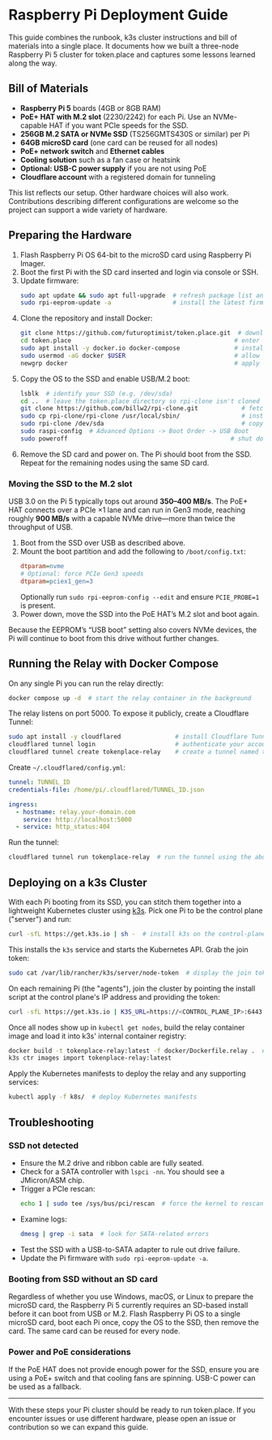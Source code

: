 # Raspberry Pi Deployment Guide

This guide combines the runbook, k3s cluster instructions and bill of materials into a single place. It documents how we built a three-node Raspberry Pi 5 cluster for token.place and captures some lessons learned along the way.

## Bill of Materials

- **Raspberry Pi 5** boards (4GB or 8GB RAM)
- **PoE+ HAT with M.2 slot** (2230/2242) for each Pi. Use an NVMe-capable HAT if you want PCIe speeds for the SSD.
- **256GB M.2 SATA or NVMe SSD** (TS256GMTS430S or similar) per Pi
- **64GB microSD card** (one card can be reused for all nodes)
- **PoE+ network switch** and **Ethernet cables**
- **Cooling solution** such as a fan case or heatsink
- **Optional: USB-C power supply** if you are not using PoE
- **Cloudflare account** with a registered domain for tunneling

This list reflects our setup. Other hardware choices will also work. Contributions describing different configurations are welcome so the project can support a wide variety of hardware.

## Preparing the Hardware

1. Flash Raspberry Pi OS 64-bit to the microSD card using Raspberry Pi Imager.
2. Boot the first Pi with the SD card inserted and login via console or SSH.
3. Update firmware:
   ```bash
   sudo apt update && sudo apt full-upgrade  # refresh package list and upgrade the OS
   sudo rpi-eeprom-update -a                 # install the latest firmware
   ```
4. Clone the repository and install Docker:
   ```bash
   git clone https://github.com/futuroptimist/token.place.git  # download the project
   cd token.place                                             # enter the project folder
   sudo apt install -y docker.io docker-compose               # install Docker runtime
   sudo usermod -aG docker $USER                              # allow the current user to run Docker
   newgrp docker                                              # apply the new group membership
   ```
5. Copy the OS to the SSD and enable USB/M.2 boot:
   ```bash
   lsblk  # identify your SSD (e.g. /dev/sda)
   cd ..  # leave the token.place directory so rpi-clone isn't cloned inside it
   git clone https://github.com/billw2/rpi-clone.git            # fetch the cloning utility
   sudo cp rpi-clone/rpi-clone /usr/local/sbin/                 # install rpi-clone
   sudo rpi-clone /dev/sda                                      # copy the running OS to the SSD
   sudo raspi-config  # Advanced Options -> Boot Order -> USB Boot
   sudo poweroff                                             # shut down to switch boot devices
   ```
6. Remove the SD card and power on. The Pi should boot from the SSD. Repeat for the remaining nodes using the same SD card.

### Moving the SSD to the M.2 slot

USB 3.0 on the Pi 5 typically tops out around **350–400 MB/s**. The PoE+ HAT connects over a PCIe ×1 lane and can run in Gen3 mode, reaching roughly **900 MB/s** with a capable NVMe drive—more than twice the throughput of USB.

1. Boot from the SSD over USB as described above.
2. Mount the boot partition and add the following to `/boot/config.txt`:
   ```ini
   dtparam=nvme
   # Optional: force PCIe Gen3 speeds
   dtparam=pciex1_gen=3
   ```
   Optionally run `sudo rpi-eeprom-config --edit` and ensure `PCIE_PROBE=1` is present.
3. Power down, move the SSD into the PoE HAT’s M.2 slot and boot again.

Because the EEPROM’s “USB boot” setting also covers NVMe devices, the Pi will continue to boot from this drive without further changes.

## Running the Relay with Docker Compose

On any single Pi you can run the relay directly:

```bash
docker compose up -d  # start the relay container in the background
```

The relay listens on port 5000. To expose it publicly, create a Cloudflare Tunnel:

```bash
sudo apt install -y cloudflared               # install Cloudflare Tunnel client
cloudflared tunnel login                      # authenticate your account
cloudflared tunnel create tokenplace-relay    # create a tunnel named tokenplace-relay
```

Create `~/.cloudflared/config.yml`:

```yaml
tunnel: TUNNEL_ID
credentials-file: /home/pi/.cloudflared/TUNNEL_ID.json

ingress:
  - hostname: relay.your-domain.com
    service: http://localhost:5000
  - service: http_status:404
```

Run the tunnel:

```bash
cloudflared tunnel run tokenplace-relay  # run the tunnel using the above config
```

## Deploying on a k3s Cluster

With each Pi booting from its SSD, you can stitch them together into a lightweight Kubernetes cluster using [k3s](https://k3s.io). Pick one Pi to be the control plane ("server") and run:

```bash
curl -sfL https://get.k3s.io | sh -  # install k3s on the control-plane node
```

This installs the `k3s` service and starts the Kubernetes API. Grab the join token:

```bash
sudo cat /var/lib/rancher/k3s/server/node-token  # display the join token
```

On each remaining Pi (the "agents"), join the cluster by pointing the install script at the control plane's IP address and providing the token:

```bash
curl -sfL https://get.k3s.io | K3S_URL=https://<CONTROL_PLANE_IP>:6443 K3S_TOKEN=<NODE_TOKEN> sh -  # join an agent to the cluster
```

Once all nodes show up in `kubectl get nodes`, build the relay container image and load it into k3s' internal container registry:

```bash
docker build -t tokenplace-relay:latest -f docker/Dockerfile.relay .  # build relay image
k3s ctr images import tokenplace-relay:latest                          # load image into k3s
```

Apply the Kubernetes manifests to deploy the relay and any supporting services:

```bash
kubectl apply -f k8s/  # deploy Kubernetes manifests
```

## Troubleshooting

### SSD not detected

- Ensure the M.2 drive and ribbon cable are fully seated.
- Check for a SATA controller with `lspci -nn`. You should see a JMicron/ASM chip.
- Trigger a PCIe rescan:
  ```bash
  echo 1 | sudo tee /sys/bus/pci/rescan  # force the kernel to rescan PCIe
  ```
- Examine logs:
  ```bash
  dmesg | grep -i sata  # look for SATA-related errors
  ```
- Test the SSD with a USB-to-SATA adapter to rule out drive failure.
- Update the Pi firmware with `sudo rpi-eeprom-update -a`.

### Booting from SSD without an SD card

Regardless of whether you use Windows, macOS, or Linux to prepare the microSD card, the Raspberry Pi 5 currently requires an SD-based install before it can boot from USB or M.2. Flash Raspberry Pi OS to a single microSD card, boot each Pi once, copy the OS to the SSD, then remove the card. The same card can be reused for every node.

### Power and PoE considerations

If the PoE HAT does not provide enough power for the SSD, ensure you are using a PoE+ switch and that cooling fans are spinning. USB-C power can be used as a fallback.

---

With these steps your Pi cluster should be ready to run token.place. If you encounter issues or use different hardware, please open an issue or contribution so we can expand this guide.

